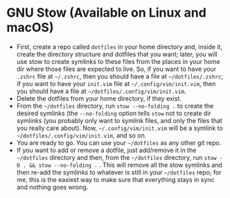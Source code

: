 # GNU Stow (Available on Linux and macOS)

- First, create a repo called `dotfiles` in your home directory and, inside it, create the directory
  structure and dotfiles that you want; later, you will use stow to create symlinks to these files
  from the places in your home dir where those files are expected to live. So, if you want to have
  your `.zshrc` file at `~/.zshrc`, then you should have a file at `~/dotfiles/.zshrc`; if you want
  to have your `init.vim` file at `~/.config/vim/init.vim`, then you should have a file at
  `~/dotfiles/.config/vim/init.vim`.
- Delete the dotfiles from your home directory, if they exist.
- From the `~/dotfiles` directory, run `stow --no-folding .` to create the desired symlinks (the
  `--no-folding` option tells `stow` not to create dir symlinks (you probably only want to symlink
  files, and only the files that you really care about). Now, `~/.config/vim/init.vim` will be a
  symlink to `~/dotfiles/.config/vim/init.vim`, and so on.
- You are ready to go. You can use your `~/dotfiles` as any other git repo.
- If you want to add or remove a dotfile, just add/remove it in the `~/dotfiles` directory and then,
  from the `~/dotfiles` directory, run `stow -D . && stow --no-folding .` . This will remove all the
  stow symlinks and then re-add the symlinks to whatever is still in your `~/dotfiles` repo; for me,
  this is the easiest way to make sure that everything stays in sync and nothing goes wrong.
